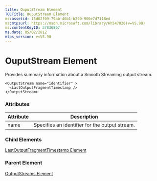 ```yaml
---
title: OuputStream Element
TOCTitle: OuputStream Element
ms:assetid: 15d02f09-79ab-46b1-b299-900e7d7118ed
ms:mtpsurl: https://msdn.microsoft.com/library/Hh547026(v=VS.90)
ms:contentKeyID: 37836867
ms.date: 05/02/2012
mtps_version: v=VS.90
---
```


# OuputStream Element

Provides summary information about a Smooth Streaming output stream.

    <OutputStream name="identifier" >
      <LastOutputFragmentTimestamp />
    </OutputStream>

### Attributes

|Attribute|Description|
|--- |--- |
|name|Specifies an identifier for the output stream.|


### Child Elements

[LastOutputFragmentTimestamp Element](lastoutputfragmenttimestamp-element.md)


### Parent Element

[OutputStreams Element](outputstreams-element.md)


